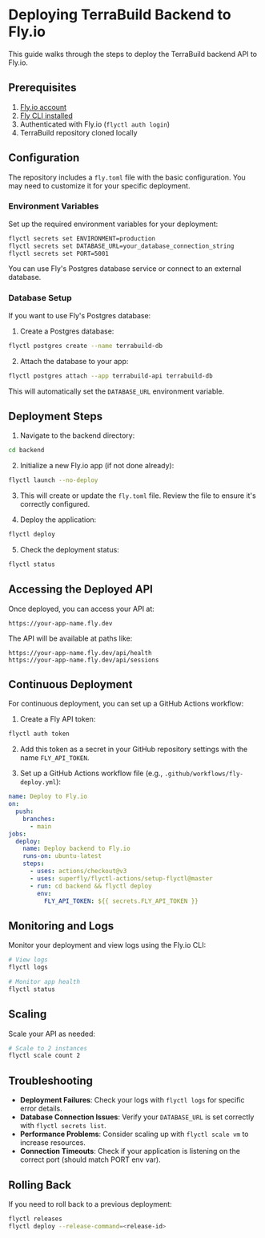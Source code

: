 # Deploying TerraBuild Backend to Fly.io

This guide walks through the steps to deploy the TerraBuild backend API to Fly.io.

## Prerequisites

1. [Fly.io account](https://fly.io/app/sign-up)
2. [Fly CLI installed](https://fly.io/docs/hands-on/install-flyctl/)
3. Authenticated with Fly.io (`flyctl auth login`)
4. TerraBuild repository cloned locally

## Configuration

The repository includes a `fly.toml` file with the basic configuration. You may need to customize it for your specific deployment.

### Environment Variables

Set up the required environment variables for your deployment:

```bash
flyctl secrets set ENVIRONMENT=production
flyctl secrets set DATABASE_URL=your_database_connection_string
flyctl secrets set PORT=5001
```

You can use Fly's Postgres database service or connect to an external database.

### Database Setup

If you want to use Fly's Postgres database:

1. Create a Postgres database:

```bash
flyctl postgres create --name terrabuild-db
```

2. Attach the database to your app:

```bash
flyctl postgres attach --app terrabuild-api terrabuild-db
```

This will automatically set the `DATABASE_URL` environment variable.

## Deployment Steps

1. Navigate to the backend directory:

```bash
cd backend
```

2. Initialize a new Fly.io app (if not done already):

```bash
flyctl launch --no-deploy
```

3. This will create or update the `fly.toml` file. Review the file to ensure it's correctly configured.

4. Deploy the application:

```bash
flyctl deploy
```

5. Check the deployment status:

```bash
flyctl status
```

## Accessing the Deployed API

Once deployed, you can access your API at:

```
https://your-app-name.fly.dev
```

The API will be available at paths like:

```
https://your-app-name.fly.dev/api/health
https://your-app-name.fly.dev/api/sessions
```

## Continuous Deployment

For continuous deployment, you can set up a GitHub Actions workflow:

1. Create a Fly API token:

```bash
flyctl auth token
```

2. Add this token as a secret in your GitHub repository settings with the name `FLY_API_TOKEN`.

3. Set up a GitHub Actions workflow file (e.g., `.github/workflows/fly-deploy.yml`):

```yaml
name: Deploy to Fly.io
on:
  push:
    branches:
      - main
jobs:
  deploy:
    name: Deploy backend to Fly.io
    runs-on: ubuntu-latest
    steps:
      - uses: actions/checkout@v3
      - uses: superfly/flyctl-actions/setup-flyctl@master
      - run: cd backend && flyctl deploy
        env:
          FLY_API_TOKEN: ${{ secrets.FLY_API_TOKEN }}
```

## Monitoring and Logs

Monitor your deployment and view logs using the Fly.io CLI:

```bash
# View logs
flyctl logs

# Monitor app health
flyctl status
```

## Scaling

Scale your API as needed:

```bash
# Scale to 2 instances
flyctl scale count 2
```

## Troubleshooting

- **Deployment Failures**: Check your logs with `flyctl logs` for specific error details.
- **Database Connection Issues**: Verify your `DATABASE_URL` is set correctly with `flyctl secrets list`.
- **Performance Problems**: Consider scaling up with `flyctl scale vm` to increase resources.
- **Connection Timeouts**: Check if your application is listening on the correct port (should match PORT env var).

## Rolling Back

If you need to roll back to a previous deployment:

```bash
flyctl releases
flyctl deploy --release-command=<release-id>
```